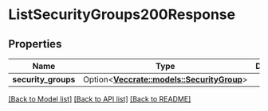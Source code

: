 # ListSecurityGroups200Response

## Properties

Name | Type | Description | Notes
------------ | ------------- | ------------- | -------------
**security_groups** | Option<[**Vec<crate::models::SecurityGroup>**](security-group.md)> |  | [optional]

[[Back to Model list]](../README.md#documentation-for-models) [[Back to API list]](../README.md#documentation-for-api-endpoints) [[Back to README]](../README.md)


